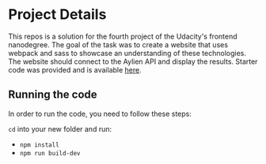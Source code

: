 # Project Details

This repos is a solution for the fourth project of the Udacity's frontend nanodegree.
The goal of the task was to create a website that uses webpack and sass to showcase an understanding of these technologies.
The website should connect to the Aylien API and display the results.
Starter code was provided and is available [here](https://github.com/udacity/fend/tree/refresh-2019/projects/evaluate-news-nlp).

## Running the code

In order to run the code, you need to follow these steps:

`cd` into your new folder and run:
- `npm install`
- `npm run build-dev`

